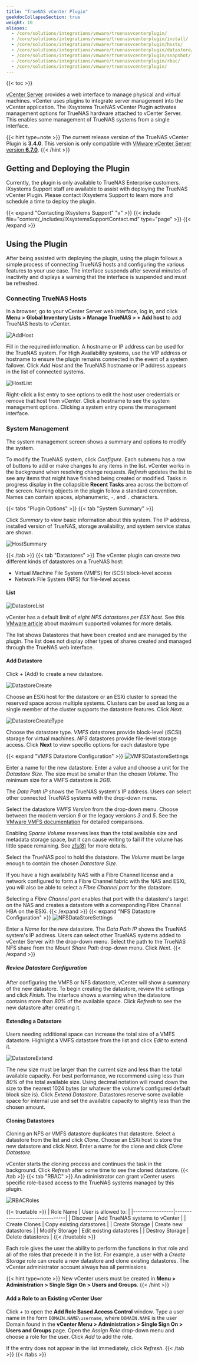 ```yaml
---
title: "TrueNAS vCenter Plugin"
geekdocCollapseSection: true
weight: 10
aliases:
  - /core/solutions/integrations/vmware/truenasvcenterplugin/
  - /core/solutions/integrations/vmware/truenasvcenterplugin/install/
  - /core/solutions/integrations/vmware/truenasvcenterplugin/hosts/
  - /core/solutions/integrations/vmware/truenasvcenterplugin/datastore/
  - /core/solutions/integrations/vmware/truenasvcenterplugin/snapshot/
  - /core/solutions/integrations/vmware/truenasvcenterplugin/rbac/
  - /core/solutions/integrations/vmware/truenasvcenterplugin/
---
```


{{< toc >}}

[vCenter Server](https://www.vmware.com/products/vcenter-server.html) provides a web interface to manage physical and virtual machines.
vCenter uses plugins to integrate server management into the vCenter application.
The iXsystems TrueNAS vCenter Plugin activates management options for TrueNAS hardware attached to vCenter Server.
This enables some management of TrueNAS systems from a single interface.

{{< hint type=note >}}
The current release version of the TrueNAS vCenter Plugin is **3.4.0**.
This version is only compatible with [VMware vCenter Server version **6.7.0**](https://docs.vmware.com/en/VMware-vSphere/6.7/vsphere-vcenter-server-67-installation-guide.pdf).
{{< /hint >}}

## Getting and Deploying the Plugin

Currently, the plugin is only available to TrueNAS Enterprise customers.
iXsystems Support staff are available to assist with deploying the TrueNAS vCenter Plugin.
Please contact iXsystems Support to learn more and schedule a time to deploy the plugin.

{{< expand "Contacting iXsystems Support" "v" >}}
{{< include file="content/_includes/iXsystemsSupportContact.md" type="page" >}}
{{< /expand >}}

## Using the Plugin

After being assisted with deploying the plugin, using the plugin follows a simple process of connecting TrueNAS hosts and configuring the various features to your use case.
The interface suspends after several minutes of inactivity and displays a warning that the interface is suspended and must be refreshed.

### Connecting TrueNAS Hosts

In a browser, go to your vCenter Server web interface, log in, and click **Menu > Global Inventory Lists > Manage TrueNAS > + Add host** to add TrueNAS hosts to vCenter.

![AddHost](/images/vCenterPlugin/AddHost.png "Options for Adding Hosts")

Fill in the required information.
A hostname or IP address can be used for the TrueNAS system.
For High Availability systems, use the VIP address or hostname to ensure the plugin remains connected in the event of a system failover.
Click *Add Host* and the TrueNAS hostname or IP address appears in the list of connected systems.

![HostList](/images/vCenterPlugin/HostList.png "Example Showing a Connected Host")

Right-click a list entry to see options to edit the host user credentials or remove that host from vCenter.
Click a hostname to see the system management options.
Clicking a system entry opens the management interface.

### System Management

The system management screen shows a summary and options to modify the system.

To modify the TrueNAS system, click *Configure*.
Each submenu has a row of buttons to add or make changes to any items in the list.
vCenter works in the background when resolving change requests.
*Refresh* updates the list to see any items that might have finished being created or modified.
Tasks in progress display in the collapsible **Recent Tasks** area across the bottom of the screen.
Naming objects in the plugin follow a standard convention.
Names can contain spaces, alphanumeric, `-`, and `.` characters.

{{< tabs "Plugin Options" >}}
{{< tab "System Summary" >}}

Click *Summary* to view basic information about this system.
The IP address, installed version of TrueNAS, storage availability, and system service status are shown.

![HostSummary](/images/vCenterPlugin/HostSummary.png "Example Summary")

{{< /tab >}}
{{< tab "Datastores" >}}
The vCenter plugin can create two different kinds of datastores on a TrueNAS host:

* Virtual Machine File System (VMFS) for iSCSI block-level access
* Network File System (NFS) for file-level access

#### List

![DatastoreList](/images/vCenterPlugin/DatastoreList.png "Datastores List")

vCenter has a default limit of *eight NFS datastores per ESX host*.
See this [VMware article](https://kb.vmware.com/s/article/1020652) about maximum supported volumes for more details.

The list shows Datastores that have been created and are managed by the plugin.
The list does not display other types of shares created and managed through the TrueNAS web interface.

#### Add Datastore

Click *+* (Add) to create a new datastore.

![DatastoreCreate](/images/vCenterPlugin/DatastoreCreate.png "Creation Options")

Choose an ESXi host for the datastore or an ESXi cluster to spread the reserved space across multiple systems.
Clusters can be used as long as a single member of the cluster supports the datastore features.
Click *Next*.

![DatastoreCreateType](/images/vCenterPlugin/DatastoreCreateType.png "Datastore Types")

Choose the datastore type.
*VMFS* datastores provide block-level (iSCSI) storage for virtual machines.
*NFS* datastores provide file-level storage access.
Click **Next** to view specific options for each datastore type

{{< expand "VMFS Datastore Configuration" >}}
![VMFSDatastoreSettings](/images/vCenterPlugin/VMFSDatastoreSettings.png "VMFS Options")

Enter a name for the new datastore.
Enter a value and choose a unit for the *Datastore Size*.
The size must be smaller than the chosen *Volume*.
The minimum size for a VMFS datastore is *2GB*.

The *Data Path IP* shows the TrueNAS system's IP address.
Users can select other connected TrueNAS systems with the drop-down menu.

Select the datastore *VMFS Version* from the drop-down menu.
Choose between the modern version *6* or the legacy versions *3* and *5*.
See the [VMware VMFS documentation](https://docs.vmware.com/) for detailed comparisons.

Enabling *Sparse Volume* reserves less than the total available size and metadata storage space, but it can cause writing to fail if the volume has little space remaining.
See [zfs(8)](https://www.freebsd.org/cgi/man.cgi?query=zfs) for more details.

Select the TrueNAS pool to hold the datastore.
The *Volume* must be large enough to contain the chosen *Datastore Size*.

If you have a high availability NAS with a Fibre Channel license and a network configured to form a Fibre Channel fabric with the NAS and ESXi, you will also be able to select a *Fibre Channel port* for the datastore.

Selecting a *Fibre Channel port* enables that port with the datastore's target on the NAS and creates a datastore with a corresponding Fibre Channel HBA on the ESXi.
{{< /expand >}}
{{< expand "NFS Datastore Configuration" >}}
![NFSDataStoreSettings](/images/vCenterPlugin/NFSDatastoreSettings.png "NFS Options")

Enter a *Name* for the new datastore.
The *Data Path IP* shows the TrueNAS system's IP address.
Users can select other TrueNAS systems added to vCenter Server with the drop-down menu.
Select the path to the TrueNAS NFS share from the *Mount Share Path* drop-down menu.
Click *Next*.
{{< /expand >}}

##### Review Datastore Configuration

After configuring the VMFS or NFS datastore, vCenter will show a summary of the new datastore.
To begin creating the datastore, review the settings and click *Finish*.
The interface shows a warning when the datastore contains more than *80%* of the available space.
Click *Refresh* to see the new datastore after creating it.

#### Extending a Datastore

Users needing additional space can increase the total size of a VMFS datastore.
Highlight a VMFS datastore from the list and click *Edit* to extend it.

![DatastoreExtend](/images/vCenterPlugin/DatastoreExtend.png "Extension Options")

The new size must be larger than the current size and less than the total available capacity.
For best performance, we recommend using less than *80%* of the total available size.
Using decimal notation will round down the size to the nearest 1024 bytes (or whatever the volume's configured default block size is).
Click *Extend Datastore*.
Datastores reserve some available space for internal use and set the available capacity to slightly less than the chosen amount.

#### Cloning Datastores

Cloning an NFS or VMFS datastore duplicates that datastore.
Select a datastore from the list and click *Clone*.
Choose an ESXi host to store the new datastore and click *Next*.
Enter a name for the clone and click *Clone Datastore*.

vCenter starts the cloning process and continues the task in the background.
Click *Refresh* after some time to see the cloned datastore.
{{< /tab >}}
{{< tab "RBAC" >}}
An administrator can grant vCenter users specific role-based access to the TrueNAS systems managed by this plugin.

![RBACRoles](/images/vCenterPlugin/RBACRoles.png "RBAC Roles")

{{< truetable >}}
| Role Name       | User is allowed to:            |
|-----------------|--------------------------------|
| Discover        | Add TrueNAS systems to vCenter |
| Create Clones   | Copy existing datastores       |
| Create Storage  | Create new datastores          |
| Modify Storage  | Edit existing datastores       |
| Destroy Storage | Delete datastores              |
{{< /truetable >}}

Each role gives the user the ability to perform the functions in that role and all of the roles that precede it in the list.
For example, a user with a *Create Storage* role can create a new datastore and clone existing datastores.
The vCenter administrator account always has all permissions.

{{< hint type=note >}}
New vCenter users must be created in **Menu > Administration > Single Sign On > Users and Groups**.
{{< /hint >}}

#### Add a Role to an Existing vCenter User

Click *+* to open the **Add Role Based Access Control** window.
Type a user name in the form `DOMAIN.NAME\username`, where `DOMAIN.NAME` is the user Domain found in the **vCenter Menu > Administration > Single Sign On > Users and Groups** page.
Open the *Assign Role* drop-down menu and choose a role for the user.
Click *Add* to add the role.

If the entry does not appear in the list immediately, click *Refresh*.
{{< /tab >}}
{{< /tabs >}}